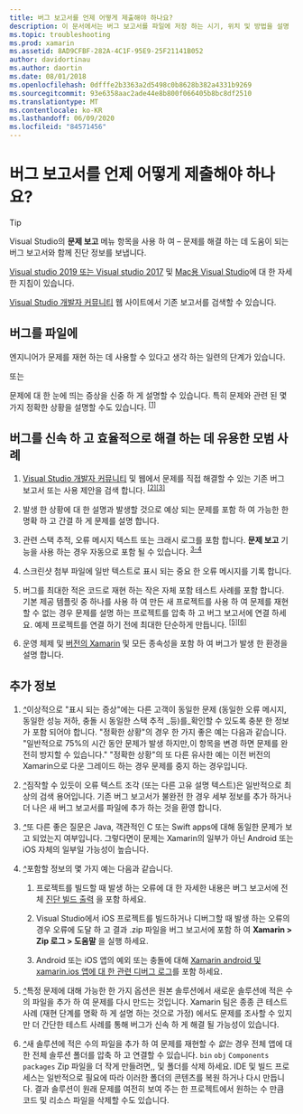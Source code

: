 ```yaml
---
title: 버그 보고서를 언제 어떻게 제출해야 하나요?
description: 이 문서에서는 버그 보고서를 파일에 저장 하는 시기, 위치 및 방법을 설명 합니다. 또한 엔지니어가 문제를 가장 잘 진단할 수 있도록 버그 보고서 모범 사례를 제공 합니다.
ms.topic: troubleshooting
ms.prod: xamarin
ms.assetid: 8AD9CFBF-282A-4C1F-95E9-25F21141B052
author: davidortinau
ms.author: daortin
ms.date: 08/01/2018
ms.openlocfilehash: 0dfffe2b3363a2d5498c0b8628b382a4331b9269
ms.sourcegitcommit: 93e6358aac2ade44e8b800f066405b8bc8df2510
ms.translationtype: MT
ms.contentlocale: ko-KR
ms.lasthandoff: 06/09/2020
ms.locfileid: "84571456"
---
```

# <a name="when-and-how-should-i-file-a-bug-report"></a>버그 보고서를 언제 어떻게 제출해야 하나요?

> [!TIP]
> Visual Studio의 **문제 보고** 메뉴 항목을 사용 하 여 &ndash; 문제를 해결 하는 데 도움이 되는 버그 보고서와 함께 진단 정보를 보냅니다.
>
> [Visual studio 2019 또는 Visual studio 2017](https://docs.microsoft.com/visualstudio/ide/how-to-report-a-problem-with-visual-studio) 및 [Mac용 Visual Studio](https://docs.microsoft.com/visualstudio/mac/report-a-problem)에 대 한 자세한 지침이 있습니다.
>
> [Visual Studio 개발자 커뮤니티](https://developercommunity.visualstudio.com/) 웹 사이트에서 기존 보고서를 검색할 수 있습니다.

## <a name="file-a-bug-if"></a>버그를 파일에

엔지니어가 문제를 재현 하는 데 사용할 수 있다고 생각 하는 일련의 단계가 있습니다.

또는

문제에 대 한 눈에 띄는 증상을 신중 하 게 설명할 수 있습니다. 특히 문제와 관련 된 몇 가지 정확한 상황을 설명할 수도 있습니다. <sup> [[1]](#note-1)</sup>

## <a name="best-practices-to-help-address-bugs-quickly-and-efficiently"></a>버그를 신속 하 고 효율적으로 해결 하는 데 유용한 모범 사례

1. <a name="ref-1"></a>[Visual Studio 개발자 커뮤니티](https://developercommunity.visualstudio.com/) 및 웹에서 문제를 직접 해결할 수 있는 기존 버그 보고서 또는 사용 제안을 검색 합니다. <sup>[[2]](#note-2)</sup><sup>[[3]](#note-3)</sup>

1. <a name="ref-2"></a>발생 한 상황에 대 한 설명과 발생할 것으로 예상 되는 문제를 포함 하 여 가능한 한 명확 하 고 간결 하 게 문제를 설명 합니다.

1. <a name="ref-3"></a>관련 스택 추적, 오류 메시지 텍스트 또는 크래시 로그를 포함 합니다. **문제 보고** 기능을 사용 하는 경우 자동으로 포함 될 수 있습니다. <sup>[3-4](#note-4)</sup>

1. <a name="ref-4"></a>스크린샷 첨부 파일에 일반 텍스트로 표시 되는 중요 한 오류 메시지를 기록 합니다.

1. <a name="ref-5"></a>버그를 최대한 적은 코드로 재현 하는 작은 자체 포함 테스트 사례를 포함 합니다.  기본 제공 템플릿 중 하나를 사용 하 여 만든 새 프로젝트를 사용 하 여 문제를 재현할 수 없는 경우 문제를 설명 하는 프로젝트를 압축 하 고 버그 보고서에 연결 하세요.  예제 프로젝트를 연결 하기 전에 최대한 단순하게 만듭니다. <sup>[[5]](#note-5)</sup><sup>[[6]](#note-6)</sup>

1. <a name="ref-6"></a>운영 체제 및 [버전의 Xamarin](~/cross-platform/troubleshooting/questions/version-logs.md) 및 모든 종속성을 포함 하 여 버그가 발생 한 환경을 설명 합니다.

## <a name="additional-details"></a>추가 정보

1. <a name="note-1"></a>[*^*](#ref-1)이상적으로 "표시 되는 증상"에는 다른 고객이 동일한 문제 (동일한 오류 메시지, 동일한 성능 저하, 충돌 시 동일한 스택 추적 _등)를_확인할 수 있도록 충분 한 정보가 포함 되어야 합니다. "정확한 상황"의 경우 한 가지 좋은 예는 다음과 같습니다. "일반적으로 75%의 시간 동안 문제가 발생 하지만,이 항목을 변경 하면 문제를 완전히 방지할 수 있습니다." "정확한 상황"의 또 다른 유사한 예는 이전 버전의 Xamarin으로 다운 그레이드 하는 경우 문제를 중지 하는 경우입니다.

1. <a name="note-2"></a>[*^*](#ref-2)짐작할 수 있듯이 오류 텍스트 조각 (또는 다른 고유 설명 텍스트)은 일반적으로 최상의 검색 용어입니다. 기존 버그 보고서가 불완전 한 경우 세부 정보를 추가 하거나 더 나은 새 버그 보고서를 파일에 추가 하는 것을 환영 합니다.

1. <a name="note-3"></a>[*^*](#ref-3)또 다른 좋은 질문은 Java, 객관적인 C 또는 Swift apps에 대해 동일한 문제가 보고 되었는지 여부입니다. 그렇다면이 문제는 Xamarin의 일부가 아닌 Android 또는 iOS 자체의 일부일 가능성이 높습니다.

1. <a name="note-4"></a>[*^*](#ref-4)포함할 정보의 몇 가지 예는 다음과 같습니다.

    1. 프로젝트를 빌드할 때 발생 하는 오류에 대 한 자세한 내용은 버그 보고서에 전체 [진단 빌드 출력](~/android/troubleshooting/troubleshooting.md#Diagnostic_MSBuild_Output) 을 포함 하세요.

    1. Visual Studio에서 iOS 프로젝트를 빌드하거나 디버그할 때 발생 하는 오류의 경우 오류에 도달 하 고 결과 .zip 파일을 버그 보고서에 포함 하 여 **Xamarin > Zip 로그 > 도움말** 을 실행 하세요.

    1. Android 또는 iOS 앱의 예외 또는 충돌에 대해 [Xamarin android 및 xamarin.ios 앱에 대 한 관련 디버그 로그](~/cross-platform/troubleshooting/questions/version-logs.md#debug-logs-for-xamarin-apps)를 포함 하세요.

1. <a name="note-5"></a>[*^*](#ref-5)특정 문제에 대해 가능한 한 가지 옵션은 원본 솔루션에서 새로운 솔루션에 적은 수의 파일을 추가 하 여 문제를 다시 만드는 것입니다. Xamarin 팀은 종종 큰 테스트 사례 (재현 단계를 명확 하 게 설명 하는 것으로 가정) 에서도 문제를 조사할 수 있지만 더 간단한 테스트 사례를 통해 버그가 신속 하 게 해결 될 가능성이 있습니다.

1. <a name="note-6"></a>[*^*](#ref-6)새 솔루션에 적은 수의 파일을 추가 하 여 문제를 재현할 수 _없는_ 경우 전체 앱에 대 한 전체 솔루션 폴더를 압축 하 고 연결할 수 있습니다. `bin` `obj` `Components` `packages` Zip 파일을 더 작게 만들려면,, 및 폴더를 삭제 하세요. IDE 및 빌드 프로세스는 일반적으로 필요에 따라 이러한 폴더의 콘텐츠를 복원 하거나 다시 만듭니다. 결과 솔루션이 원래 문제를 여전히 보여 주는 한 프로젝트에서 원하는 수 만큼 코드 및 리소스 파일을 삭제할 수도 있습니다.
